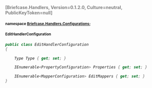 <h4 style='color: gray;margin:0; padding:0;'> [Briefcase.Handlers, Version=0.1.2.0, Culture=neutral, PublicKeyToken=null]</h4>

#### <small>namespace [Briefcase.Handlers.Configurations](../Namespace/Briefcase.Handlers.Configurations.md);</small>

#### <small>EditHandlerConfiguration</small>

<i>

```csharp
public class EditHandlerConfiguration
{

	Type Type { get; set; }

	IEnumerable<PropertyConfiguration> Properties { get; set; }

	IEnumerable<MapperConfiguration> EditMappers { get; set; }
}
```

</i>
